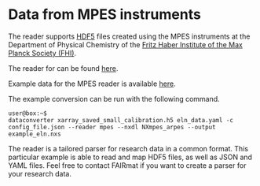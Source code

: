 # Data from MPES instruments

The reader supports [HDF5](https://www.hdfgroup.org/solutions/hdf5/) files created using the MPES instruments at the Department of Physical Chemistry of the [Fritz Haber Institute of the Max Planck Society (FHI)](https://pc.fhi-berlin.mpg.de).

The reader for can be found [here](https://github.com/FAIRmat-NFDI/pynxtools-mpes/blob/main/pynxtools_mpes/reader.py).

Example data for the MPES reader is available [here](https://github.com/FAIRmat-NFDI/pynxtools-mpes/tree/main/tests/data).

The example conversion can be run with the following command.
```console
user@box:~$ 
dataconverter xarray_saved_small_calibration.h5 eln_data.yaml -c config_file.json --reader mpes --nxdl NXmpes_arpes --output example_eln.nxs
```

The reader is a tailored parser for research data in a common format. This particular example is able to read and map HDF5 files, as well as JSON and YAML files. Feel free to contact FAIRmat if you want to create a parser for your research data.

